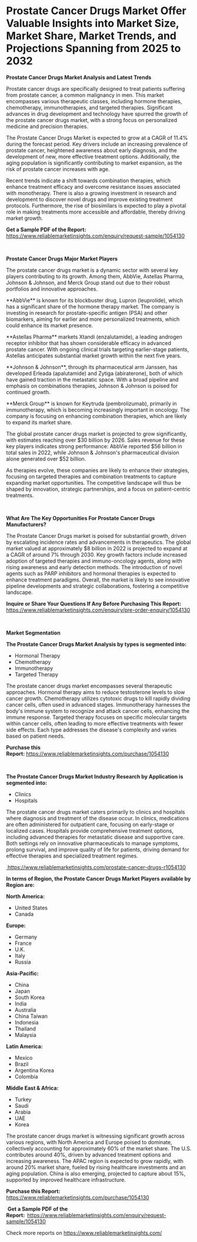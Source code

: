 <p><h1>Prostate Cancer Drugs Market Offer Valuable Insights into Market Size, Market Share, Market Trends, and Projections Spanning from 2025 to 2032</h1></p><p><strong>Prostate Cancer Drugs Market Analysis and Latest Trends</strong></p>
<p><p>Prostate cancer drugs are specifically designed to treat patients suffering from prostate cancer, a common malignancy in men. This market encompasses various therapeutic classes, including hormone therapies, chemotherapy, immunotherapies, and targeted therapies. Significant advances in drug development and technology have spurred the growth of the prostate cancer drugs market, with a strong focus on personalized medicine and precision therapies.</p><p>The Prostate Cancer Drugs Market is expected to grow at a CAGR of 11.4% during the forecast period. Key drivers include an increasing prevalence of prostate cancer, heightened awareness about early diagnosis, and the development of new, more effective treatment options. Additionally, the aging population is significantly contributing to market expansion, as the risk of prostate cancer increases with age.</p><p>Recent trends indicate a shift towards combination therapies, which enhance treatment efficacy and overcome resistance issues associated with monotherapy. There is also a growing investment in research and development to discover novel drugs and improve existing treatment protocols. Furthermore, the rise of biosimilars is expected to play a pivotal role in making treatments more accessible and affordable, thereby driving market growth.</p></p>
<p><strong>Get a Sample PDF of the Report:&nbsp;</strong> <a href="https://www.reliablemarketinsights.com/enquiry/request-sample/1054130?utm_campaign=2933&utm_medium=2&utm_source=Github&utm_content=ia&utm_term=08032025&utm_id=prostate-cancer-drugs">https://www.reliablemarketinsights.com/enquiry/request-sample/1054130</a></p>
<p>&nbsp;</p>
<p><strong>Prostate Cancer Drugs Major Market Players</strong></p>
<p><p>The prostate cancer drugs market is a dynamic sector with several key players contributing to its growth. Among them, AbbVie, Astellas Pharma, Johnson & Johnson, and Merck Group stand out due to their robust portfolios and innovative approaches.</p><p>**AbbVie** is known for its blockbuster drug, Lupron (leuprolide), which has a significant share of the hormone therapy market. The company is investing in research for prostate-specific antigen (PSA) and other biomarkers, aiming for earlier and more personalized treatments, which could enhance its market presence.</p><p>**Astellas Pharma** markets Xtandi (enzalutamide), a leading androgen receptor inhibitor that has shown considerable efficacy in advanced prostate cancer. With ongoing clinical trials targeting earlier-stage patients, Astellas anticipates substantial market growth within the next five years.</p><p>**Johnson & Johnson**, through its pharmaceutical arm Janssen, has developed Erleada (apalutamide) and Zytiga (abiraterone), both of which have gained traction in the metastatic space. With a broad pipeline and emphasis on combinations therapies, Johnson & Johnson is poised for continued growth.</p><p>**Merck Group** is known for Keytruda (pembrolizumab), primarily in immunotherapy, which is becoming increasingly important in oncology. The company is focusing on enhancing combination therapies, which are likely to expand its market share.</p><p>The global prostate cancer drugs market is projected to grow significantly, with estimates reaching over $30 billion by 2026. Sales revenue for these key players indicates strong performance: AbbVie reported $56 billion in total sales in 2022, while Johnson & Johnson's pharmaceutical division alone generated over $52 billion.</p><p>As therapies evolve, these companies are likely to enhance their strategies, focusing on targeted therapies and combination treatments to capture expanding market opportunities. The competitive landscape will thus be shaped by innovation, strategic partnerships, and a focus on patient-centric treatments.</p></p>
<p>&nbsp;</p>
<p><strong>What Are The Key Opportunities For Prostate Cancer Drugs Manufacturers?</strong></p>
<p><p>The Prostate Cancer Drugs market is poised for substantial growth, driven by escalating incidence rates and advancements in therapeutics. The global market valued at approximately $8 billion in 2022 is projected to expand at a CAGR of around 7% through 2030. Key growth factors include increased adoption of targeted therapies and immuno-oncology agents, along with rising awareness and early detection methods. The introduction of novel agents such as PARP inhibitors and hormonal therapies is expected to enhance treatment paradigms. Overall, the market is likely to see innovative pipeline developments and strategic collaborations, fostering a competitive landscape.</p></p>
<p><strong>Inquire or Share Your Questions If Any Before Purchasing This Report:</strong> <a href="https://www.reliablemarketinsights.com/enquiry/pre-order-enquiry/1054130?utm_campaign=2933&utm_medium=2&utm_source=Github&utm_content=ia&utm_term=08032025&utm_id=prostate-cancer-drugs">https://www.reliablemarketinsights.com/enquiry/pre-order-enquiry/1054130</a></p>
<p>&nbsp;</p>
<p><strong>Market Segmentation</strong></p>
<p><strong>The Prostate Cancer Drugs Market Analysis by types is segmented into:</strong></p>
<p><ul><li>Hormonal Therapy</li><li>Chemotherapy</li><li>Immunotherapy</li><li>Targeted Therapy</li></ul></p>
<p><p>The prostate cancer drugs market encompasses several therapeutic approaches. Hormonal therapy aims to reduce testosterone levels to slow cancer growth. Chemotherapy utilizes cytotoxic drugs to kill rapidly dividing cancer cells, often used in advanced stages. Immunotherapy harnesses the body's immune system to recognize and attack cancer cells, enhancing the immune response. Targeted therapy focuses on specific molecular targets within cancer cells, often leading to more effective treatments with fewer side effects. Each type addresses the disease's complexity and varies based on patient needs.</p></p>
<p><strong>Purchase this Report:&nbsp;</strong><a href="https://www.reliablemarketinsights.com/purchase/1054130?utm_campaign=2933&utm_medium=2&utm_source=Github&utm_content=ia&utm_term=08032025&utm_id=prostate-cancer-drugs">https://www.reliablemarketinsights.com/purchase/1054130</a></p>
<p>&nbsp;</p>
<p><strong>The Prostate Cancer Drugs Market Industry Research by Application is segmented into:</strong></p>
<p><ul><li>Clinics</li><li>Hospitals</li></ul></p>
<p><p>The prostate cancer drugs market caters primarily to clinics and hospitals where diagnosis and treatment of the disease occur. In clinics, medications are often administered for outpatient care, focusing on early-stage or localized cases. Hospitals provide comprehensive treatment options, including advanced therapies for metastatic disease and supportive care. Both settings rely on innovative pharmaceuticals to manage symptoms, prolong survival, and improve quality of life for patients, driving demand for effective therapies and specialized treatment regimes.</p></p>
<p><a href="https://www.reliablemarketinsights.com/prostate-cancer-drugs-r1054130?utm_campaign=2933&utm_medium=2&utm_source=Github&utm_content=ia&utm_term=08032025&utm_id=prostate-cancer-drugs">&nbsp;https://www.reliablemarketinsights.com/prostate-cancer-drugs-r1054130</a></p>
<p><strong>In terms of Region, the Prostate Cancer Drugs Market Players available by Region are:</strong></p>
<p>
    <p> <strong> North America: </strong>
        <ul>
            <li>United States</li>
            <li>Canada</li>
        </ul>
        </p> 
    <p> <strong> Europe: </strong>
        <ul>
            <li>Germany</li>
            <li>France</li>
            <li>U.K.</li>
            <li>Italy</li>
            <li>Russia</li>
        </ul>
        </p> 
    <p> <strong> Asia-Pacific: </strong>
        <ul>
            <li>China</li>
            <li>Japan</li>
            <li>South Korea</li>
            <li>India</li>
            <li>Australia</li>
            <li>China Taiwan</li>
            <li>Indonesia</li>
            <li>Thailand</li>
            <li>Malaysia</li>
        </ul>
        </p> 
    <p> <strong> Latin America: </strong>
        <ul>
            <li>Mexico</li>
            <li>Brazil</li>
            <li>Argentina Korea</li>
            <li>Colombia</li>
        </ul>
        </p> 
    <p> <strong> Middle East & Africa: </strong>
        <ul>
            <li>Turkey</li>
            <li>Saudi</li>
            <li>Arabia</li>
            <li>UAE</li>
            <li>Korea</li>
        </ul>
    </p>
    </p>
<p><p>The prostate cancer drugs market is witnessing significant growth across various regions, with North America and Europe poised to dominate, collectively accounting for approximately 60% of the market share. The U.S. contributes around 40%, driven by advanced treatment options and increasing awareness. The APAC region is expected to grow rapidly, with around 20% market share, fueled by rising healthcare investments and an aging population. China is also emerging, projected to capture about 15%, supported by improved healthcare infrastructure.</p></p>
<p><strong>Purchase this Report: </strong><a href="https://www.reliablemarketinsights.com/purchase/1054130?utm_campaign=2933&utm_medium=2&utm_source=Github&utm_content=ia&utm_term=08032025&utm_id=prostate-cancer-drugs">https://www.reliablemarketinsights.com/purchase/1054130</a></p>
<p>&nbsp;<strong>Get a Sample PDF of the Report:&nbsp;&nbsp;</strong><a href="https://www.reliablemarketinsights.com/enquiry/request-sample/1054130?utm_campaign=2933&utm_medium=2&utm_source=Github&utm_content=ia&utm_term=08032025&utm_id=prostate-cancer-drugs">https://www.reliablemarketinsights.com/enquiry/request-sample/1054130</a></p>
<p><strong></strong></p>
<p>Check more reports on <a href="https://www.reliablemarketinsights.com/?utm_campaign=2933&utm_medium=2&utm_source=Github&utm_content=ia&utm_term=08032025&utm_id=prostate-cancer-drugs">https://www.reliablemarketinsights.com/</a></p>